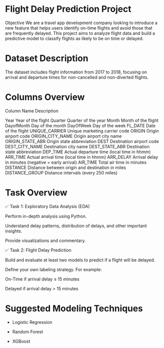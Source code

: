 # Flight Delay Prediction Project
Objective
We are a travel app development company looking to introduce a new feature that helps users identify on-time flights and avoid those that are frequently delayed. This project aims to analyze flight data and build a predictive model to classify flights as likely to be on time or delayed.

# Dataset Description
The dataset includes flight information from 2017 to 2018, focusing on arrival and departure times for non-cancelled and non-diverted flights.

# Columns Overview

Column Name	Description

Year	Year of the flight
Quarter	Quarter of the year
Month	Month of the flight
DayofMonth	Day of the month
DayOfWeek	Day of the week
FL_DATE	Date of the flight
UNIQUE_CARRIER	Unique marketing carrier code
ORIGIN	Origin airport code
ORIGIN_CITY_NAME	Origin airport city name
ORIGIN_STATE_ABR	Origin state abbreviation
DEST	Destination airport code
DEST_CITY_NAME	Destination city name
DEST_STATE_ABR	Destination state abbreviation
DEP_TIME	Actual departure time (local time in hhmm)
ARR_TIME	Actual arrival time (local time in hhmm)
ARR_DELAY	Arrival delay in minutes (negative = early arrival)
AIR_TIME	Total air time in minutes
DISTANCE	Distance between origin and destination in miles
DISTANCE_GROUP	Distance intervals (every 250 miles)

# Task Overview
✅ Task 1: Exploratory Data Analysis (EDA)

Perform in-depth analysis using Python.

Understand delay patterns, distribution of delays, and other important insights.

Provide visualizations and commentary.

✅ Task 2: Flight Delay Prediction

Build and evaluate at least two models to predict if a flight will be delayed.

Define your own labeling strategy. For example:

On-Time if arrival delay ≤ 15 minutes

Delayed if arrival delay > 15 minutes

# Suggested Modeling Techniques
- Logistic Regression

- Random Forest

- XGBoost
